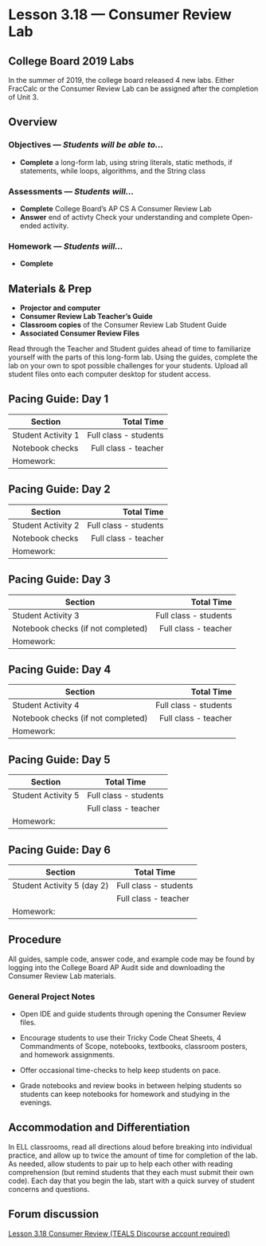 Lesson 3.18 — Consumer Review Lab
====================================================================================================

College Board 2019 Labs
--------
In the summer of 2019, the college board released 4 new labs.  Either FracCalc or the Consumer Review Lab can be assigned after the completion of Unit 3.

Overview
--------
### Objectives — _Students will be able to…_
- **Complete** a long-form lab, using string literals, static methods, if statements, while loops, algorithms, and the String class

### Assessments — _Students will…_
- **Complete** College Board’s AP CS A Consumer Review Lab
- **Answer** end of activty Check your understanding and complete Open-ended activity.

### Homework — _Students will…_
- **Complete** 


Materials & Prep
----------------
- **Projector and computer**
- **Consumer Review Lab Teacher’s Guide**
- **Classroom copies** of the Consumer Review Lab Student Guide
- **Associated Consumer Review Files**

Read through the Teacher and Student guides ahead of time to familiarize yourself with the parts of
this long-form lab. Using the guides, complete the lab on your own to spot possible challenges for
your students. Upload all student files onto each computer desktop for student access.


Pacing Guide: Day 1
-------------------
| Section                                | Total Time            |
|----------------------------------------|----------------------:|
| Student Activity 1                     | Full class - students |
| Notebook checks                        | Full class - teacher  |
| Homework:  |   |

Pacing Guide: Day 2
-------------------
| Section                                        | Total Time            |
|------------------------------------------------|----------------------:|
| Student Activity 2                             | Full class - students |
| Notebook checks                                | Full class - teacher  |
| Homework:  |    |

Pacing Guide: Day 3
-------------------
| Section                                         | Total Time            |
|-------------------------------------------------|----------------------:|
| Student Activity 3                              | Full class - students |
| Notebook checks (if not completed)              | Full class - teacher  |
| Homework:  |    |

Pacing Guide: Day 4
-------------------
| Section                               | Total Time            |
|---------------------------------------|----------------------:|
| Student Activity 4                    | Full class - students |
| Notebook checks (if not completed)    | Full class - teacher  |
| Homework:  |    |

Pacing Guide: Day 5
-------------------
| Section                            | Total Time            |
|------------------------------------|-----------------------|
| Student Activity 5                 | Full class - students |
|                                    | Full class - teacher  |
| Homework:  |    |

Pacing Guide: Day 6
-------------------
| Section                            | Total Time            |
|------------------------------------|-----------------------|
| Student Activity 5  (day 2)        | Full class - students |
|                                    | Full class - teacher  |
| Homework:  |    |

Procedure
---------
All guides, sample code, answer code, and example code may be found by logging into the College Board AP Audit side and downloading the Consumer Review Lab materials.


### General Project Notes
- Open IDE and guide students through opening the Consumer Review files.

- Encourage students to use their Tricky Code Cheat Sheets, 4 Commandments of Scope, notebooks,
  textbooks, classroom posters, and homework assignments.

- Offer occasional time-checks to help keep students on pace.

- Grade notebooks and review books in between helping students so students can keep notebooks for
  homework and studying in the evenings.


Accommodation and Differentiation
---------------------------------
In ELL classrooms, read all directions aloud before breaking into individual practice, and allow up
to twice the amount of time for completion of the lab. As needed, allow students to pair up to help
each other with reading comprehension (but remind students that they each must submit their own
code). Each day that you begin the lab, start with a quick survey of student concerns and questions.



Forum discussion
----------------
[Lesson 3.18 Consumer Review (TEALS Discourse account required)](http://forums.tealsk12.org/c/unit-3/3-18-consumer-review-lab)
